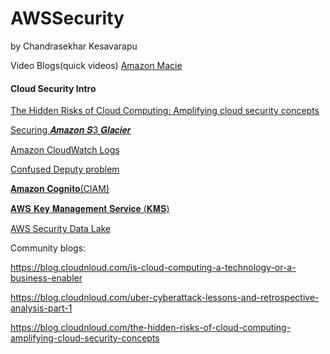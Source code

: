# AWSSecurity
by Chandrasekhar Kesavarapu

Video Blogs(quick videos)
<a href="https://www.youtube.com/watch?v=_XiDNr_1-Zg">Amazon Macie</a> 



#### Cloud Security Intro
<a href="https://www.linkedin.com/posts/chandrastack_the-hidden-risks-of-cloud-computing-amplifying-activity-6991311904317083648-pQpe?utm_source=share&utm_medium=member_desktop">The Hidden Risks of Cloud Computing: Amplifying cloud security concepts</a> 

<a href="https://www.linkedin.com/posts/chandrastack_connections-quickbytes-awssecurity-activity-7009066049073553408-Hbdy">Securing 𝑨𝒎𝒂𝒛𝒐𝒏 𝑺3 𝑮𝒍𝒂𝒄𝒊𝒆𝒓</a> 

<a href="https://www.linkedin.com/posts/chandrastack_quickbytes-awssecurity-activity-7011007276618510336-mqOQ">Amazon CloudWatch Logs</a> 

<a href="https://www.linkedin.com/posts/chandrastack_quickbytes-awssecurity-aws-activity-7012040275753664512-9PQs">Confused Deputy problem</a> 

<a href="https://www.linkedin.com/posts/chandrastack_quickbytes-awssecurity-aws-activity-7016048633024323584-PxF-?utm_source=share&utm_medium=member_desktop">𝐀𝐦𝐚𝐳𝐨𝐧 𝐂𝐨𝐠𝐧𝐢𝐭𝐨(CIAM)</a> 

<a href="https://www.linkedin.com/posts/chandrastack_quickbytes-awssecurity-aws-activity-7013460500541816832-G0Lj?utm_source=share&utm_medium=member_desktop">𝐀𝐖𝐒 𝐊𝐞𝐲 𝐌𝐚𝐧𝐚𝐠𝐞𝐦𝐞𝐧𝐭 𝐒𝐞𝐫𝐯𝐢𝐜𝐞 (𝐊𝐌𝐒)</a> 

<a href="https://www.linkedin.com/feed/update/urn:li:activity:7003580677161984001/?updateEntityUrn=urn%3Ali%3Afs_feedUpdate%3A%28V2%2Curn%3Ali%3Aactivity%3A7003580677161984001%29">AWS Security Data Lake</a> 



Community blogs:

https://blog.cloudnloud.com/is-cloud-computing-a-technology-or-a-business-enabler

https://blog.cloudnloud.com/uber-cyberattack-lessons-and-retrospective-analysis-part-1

https://blog.cloudnloud.com/the-hidden-risks-of-cloud-computing-amplifying-cloud-security-concepts
